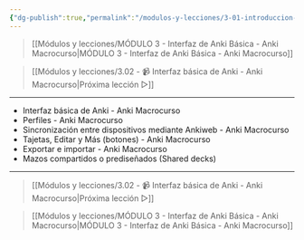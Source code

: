 ```yaml
---
{"dg-publish":true,"permalink":"/modulos-y-lecciones/3-01-introduccion-al-modulo-3-anki-macrocurso/","noteIcon":"","updated":"2024-05-22T13:35:09.194+02:00"}
---
```



> [[Módulos y lecciones/MÓDULO 3 - Interfaz de Anki Básica - Anki Macrocurso\|MÓDULO 3 - Interfaz de Anki Básica - Anki Macrocurso]]

> [[Módulos y lecciones/3.02 - 📹 Interfaz básica de Anki - Anki Macrocurso\|Próxima lección ▷]]

---

- Interfaz básica de Anki - Anki Macrocurso
- Perfiles - Anki Macrocurso
- Sincronización entre dispositivos mediante Ankiweb - Anki Macrocurso
- Tajetas, Editar y Más (botones) - Anki Macrocurso
- Exportar e importar - Anki Macrocurso
- Mazos compartidos o prediseñados (Shared decks) 

---

> [[Módulos y lecciones/3.02 - 📹 Interfaz básica de Anki - Anki Macrocurso\|Próxima lección ▷]]

> [[Módulos y lecciones/MÓDULO 3 - Interfaz de Anki Básica - Anki Macrocurso\|MÓDULO 3 - Interfaz de Anki Básica - Anki Macrocurso]]